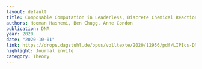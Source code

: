 ```yaml
---
layout: default 
title: Composable Computation in Leaderless, Discrete Chemical Reaction Networks
authors: Hooman Hashemi, Ben Chugg, Anne Condon
publication: DNA
year: 2020
date: "2020-10-01"
link: https://drops.dagstuhl.de/opus/volltexte/2020/12956/pdf/LIPIcs-DNA-2020-3.pdf
highlight: Journal invite
category: Theory
---
```

